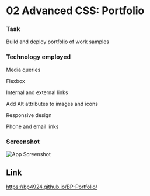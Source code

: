 # 02 Advanced CSS: Portfolio


### Task

Build and deploy portfolio of work samples

### Technology employed
Media queries

Flexbox

Internal and external links

Add Alt attributes to images and icons

Responsive design

Phone and email links

### Screenshot

![App Screenshot](https://bp4924.github.io/BP-Portfolio/Assets/images/deployed-ss2.jpg)

## Link
https://bp4924.github.io/BP-Portfolio/
